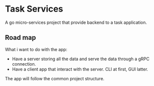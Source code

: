 # Task Services
A go micro-services project that provide backend to a task application.

## Road map
What i want to do with the app:
- Have a server storing all the data and serve the data through a gRPC connection.
- Have a client app that interact with the server. CLI at first, GUI latter.

The app will follow the common project structure.